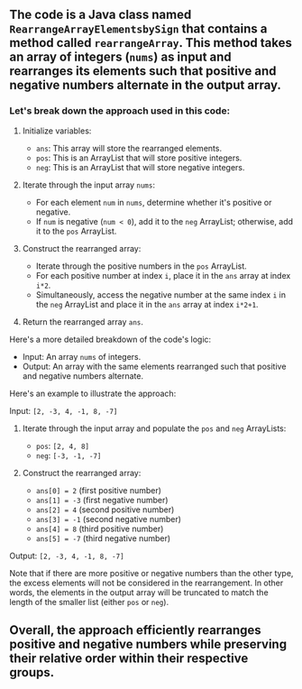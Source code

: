 ## The code is a Java class named `RearrangeArrayElementsbySign` that contains a method called `rearrangeArray`. This method takes an array of integers (`nums`) as input and rearranges its elements such that positive and negative numbers alternate in the output array. 

### Let's break down the approach used in this code:

1. Initialize variables:
   - `ans`: This array will store the rearranged elements.
   - `pos`: This is an ArrayList that will store positive integers.
   - `neg`: This is an ArrayList that will store negative integers.

2. Iterate through the input array `nums`:
   - For each element `num` in `nums`, determine whether it's positive or negative.
   - If `num` is negative (`num < 0`), add it to the `neg` ArrayList; otherwise, add it to the `pos` ArrayList.

3. Construct the rearranged array:
   - Iterate through the positive numbers in the `pos` ArrayList.
   - For each positive number at index `i`, place it in the `ans` array at index `i*2`.
   - Simultaneously, access the negative number at the same index `i` in the `neg` ArrayList and place it in the `ans` array at index `i*2+1`.

4. Return the rearranged array `ans`.

Here's a more detailed breakdown of the code's logic:

- Input: An array `nums` of integers.
- Output: An array with the same elements rearranged such that positive and negative numbers alternate.

Here's an example to illustrate the approach:

Input: `[2, -3, 4, -1, 8, -7]`

1. Iterate through the input array and populate the `pos` and `neg` ArrayLists:
   - `pos`: `[2, 4, 8]`
   - `neg`: `[-3, -1, -7]`

2. Construct the rearranged array:
   - `ans[0] = 2` (first positive number)
   - `ans[1] = -3` (first negative number)
   - `ans[2] = 4` (second positive number)
   - `ans[3] = -1` (second negative number)
   - `ans[4] = 8` (third positive number)
   - `ans[5] = -7` (third negative number)

Output: `[2, -3, 4, -1, 8, -7]`

Note that if there are more positive or negative numbers than the other type, the excess elements will not be considered in the rearrangement. In other words, the elements in the output array will be truncated to match the length of the smaller list (either `pos` or `neg`).

## Overall, the approach efficiently rearranges positive and negative numbers while preserving their relative order within their respective groups.
